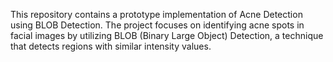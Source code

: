 This repository contains a prototype implementation of Acne Detection using BLOB Detection. The project focuses on 
identifying acne spots in facial images by utilizing BLOB (Binary Large Object) Detection, a technique that detects 
regions with similar intensity values.